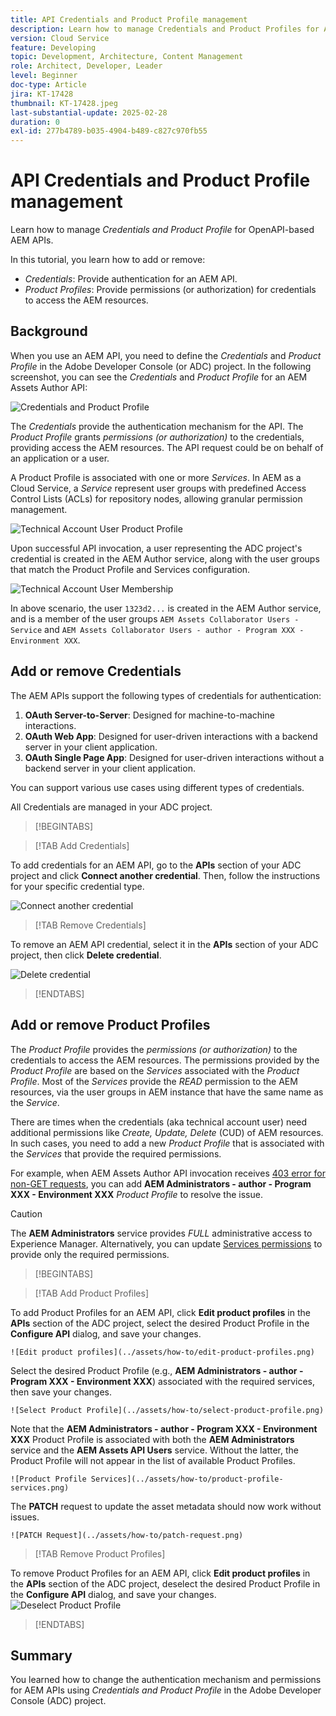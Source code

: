 ```yaml
---
title: API Credentials and Product Profile management
description: Learn how to manage Credentials and Product Profiles for AEM APIs.
version: Cloud Service
feature: Developing
topic: Development, Architecture, Content Management
role: Architect, Developer, Leader
level: Beginner
doc-type: Article
jira: KT-17428
thumbnail: KT-17428.jpeg
last-substantial-update: 2025-02-28
duration: 0
exl-id: 277b4789-b035-4904-b489-c827c970fb55
---
```

# API Credentials and Product Profile management

Learn how to manage _Credentials and Product Profile_ for OpenAPI-based AEM APIs.

In this tutorial, you learn how to add or remove:

- _Credentials_: Provide authentication for an AEM API.
- _Product Profiles_:  Provide permissions (or authorization) for credentials to access the AEM resources.

## Background

When you use an AEM API, you need to define the _Credentials_ and _Product Profile_ in the Adobe Developer Console (or ADC) project. In the following screenshot, you can see the _Credentials_ and _Product Profile_ for an AEM Assets Author API:

![Credentials and Product Profile](../assets/how-to/API-Credentials-Product-Profile.png)

The _Credentials_ provide the authentication mechanism for the API. The _Product Profile_ grants  _permissions (or authorization)_ to the credentials, providing access the AEM resources. The API request could be on behalf of an application or a user. 

A Product Profile is associated with one or more _Services_. In AEM as a Cloud Service, a _Service_ represent user groups with predefined Access Control Lists (ACLs) for repository nodes, allowing granular permission management.

![Technical Account User Product Profile](../assets/s2s/technical-account-user-product-profile.png)

Upon successful API invocation, a user representing the ADC project's credential is created in the AEM Author service, along with the user groups that match the Product Profile and Services configuration.

![Technical Account User Membership](../assets/s2s/technical-account-user-membership.png)

In above scenario, the user `1323d2...` is created in the AEM Author service, and is a member of the user groups `AEM Assets Collaborator Users - Service` and `AEM Assets Collaborator Users - author - Program XXX - Environment XXX`.

## Add or remove Credentials

The AEM APIs support the following types of credentials for authentication:

1. **OAuth Server-to-Server**: Designed for machine-to-machine interactions.
1. **OAuth Web App**: Designed for user-driven interactions with a backend server in your client application.
1. **OAuth Single Page App**: Designed for user-driven interactions without a backend server in your client application.

You can support various use cases using different types of credentials.

All Credentials are managed in your ADC project. 

>[!BEGINTABS]

>[!TAB Add Credentials]

To add credentials for an AEM API, go to the **APIs** section of your ADC project and click **Connect another credential**. Then, follow the instructions for your specific credential type.

![Connect another credential](../assets/how-to/connect-another-credential.png)

>[!TAB Remove Credentials]

To remove an AEM API credential, select it in the **APIs** section of your ADC project, then click **Delete credential**.

![Delete credential](../assets/how-to/delete-credential.png)


>[!ENDTABS]

## Add or remove Product Profiles

The _Product Profile_ provides the _permissions (or authorization)_ to the credentials to access the AEM resources. The permissions provided by the _Product Profile_ are based on the _Services_ associated with the _Product Profile_. Most of the _Services_ provide the _READ_ permission to the AEM resources, via the user groups in AEM instance that have the same name as the _Service_.

There are times when the credentials (aka technical account user) need additional permissions like _Create, Update, Delete_ (CUD) of AEM resources. In such cases, you need to add a new _Product Profile_ that is associated with the _Services_ that provide the required permissions.

For example, when AEM Assets Author API invocation receives [403 error for non-GET requests](../use-cases/invoke-api-using-oauth-s2s.md#403-error-for-non-get-requests), you can add **AEM Administrators - author - Program XXX - Environment XXX** _Product Profile_ to resolve the issue.

>[!CAUTION]
>
>The **AEM Administrators** service provides _FULL_ administrative access to Experience Manager. Alternatively, you can update [Services permissions](./services-user-group-permission-management.md) to provide only the required permissions.

>[!BEGINTABS]

>[!TAB Add Product Profiles]

To add Product Profiles for an AEM API, click **Edit product profiles** in the **APIs** section of the ADC project, select the desired Product Profile in the **Configure API** dialog, and save your changes.

    ![Edit product profiles](../assets/how-to/edit-product-profiles.png)

Select the desired Product Profile (e.g., **AEM Administrators - author - Program XXX - Environment XXX**) associated with the required services, then save your changes.

    ![Select Product Profile](../assets/how-to/select-product-profile.png)

Note that the **AEM Administrators - author - Program XXX - Environment XXX** Product Profile is associated with both the **AEM Administrators** service and the **AEM Assets API Users** service. Without the latter, the Product Profile will not appear in the list of available Product Profiles.

    ![Product Profile Services](../assets/how-to/product-profile-services.png)

The **PATCH** request to update the asset metadata should now work without issues.

    ![PATCH Request](../assets/how-to/patch-request.png)


>[!TAB Remove Product Profiles]

To remove Product Profiles for an AEM API, click **Edit product profiles** in the **APIs** section of the ADC project, deselect the desired Product Profile in the **Configure API** dialog, and save your changes.
    ![Deselect Product Profile](../assets/how-to/deselect-product-profile.png)

>[!ENDTABS]

## Summary

You learned how to change the authentication mechanism and permissions for AEM APIs using _Credentials and Product Profile_ in the Adobe Developer Console (ADC) project.
